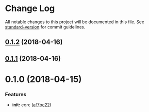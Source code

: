 # Change Log

All notable changes to this project will be documented in this file. See [standard-version](https://github.com/conventional-changelog/standard-version) for commit guidelines.

<a name="0.1.2"></a>
## [0.1.2](https://github.com/set-state/core/compare/v0.1.1...v0.1.2) (2018-04-16)



<a name="0.1.1"></a>
## [0.1.1](https://github.com/set-state/core/compare/v0.1.0...v0.1.1) (2018-04-16)



<a name="0.1.0"></a>
# 0.1.0 (2018-04-15)


### Features

* **init:** core ([af7bc22](https://github.com/set-state/core/commit/af7bc22))
